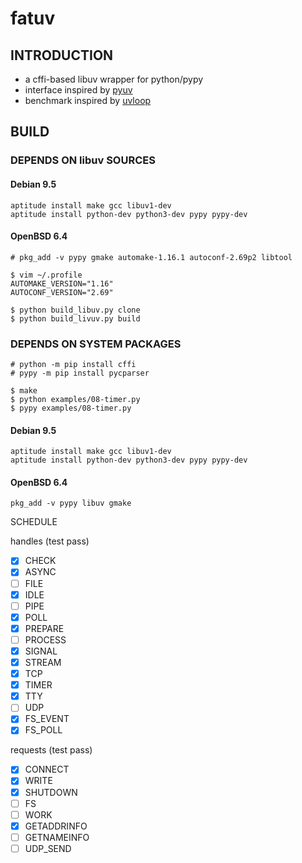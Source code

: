 # fatuv

## INTRODUCTION

* a cffi-based libuv wrapper for python/pypy
* interface inspired by [pyuv][1]
* benchmark inspired by [uvloop][2]


## BUILD

### DEPENDS ON libuv SOURCES

#### Debian 9.5

```
aptitude install make gcc libuv1-dev
aptitude install python-dev python3-dev pypy pypy-dev
```

#### OpenBSD 6.4

```
# pkg_add -v pypy gmake automake-1.16.1 autoconf-2.69p2 libtool

$ vim ~/.profile
AUTOMAKE_VERSION="1.16"
AUTOCONF_VERSION="2.69"

$ python build_libuv.py clone
$ python build_livuv.py build
```


### DEPENDS ON SYSTEM PACKAGES

```
# python -m pip install cffi
# pypy -m pip install pycparser

$ make
$ python examples/08-timer.py
$ pypy examples/08-timer.py
```

#### Debian 9.5

```
aptitude install make gcc libuv1-dev
aptitude install python-dev python3-dev pypy pypy-dev
```

#### OpenBSD 6.4

```
pkg_add -v pypy libuv gmake
```


[1]: https://github.com/saghul/pyuv/
[2]: https://github.com/MagicStack/uvloop

SCHEDULE

handles (test pass)
- [x] CHECK
- [x] ASYNC
- [ ] FILE
- [x] IDLE
- [ ] PIPE
- [x] POLL
- [x] PREPARE
- [ ] PROCESS
- [x] SIGNAL
- [x] STREAM
- [x] TCP
- [x] TIMER
- [x] TTY
- [ ] UDP
- [x] FS_EVENT
- [x] FS_POLL

requests (test pass)
- [x] CONNECT
- [x] WRITE
- [x] SHUTDOWN
- [ ] FS
- [ ] WORK
- [x] GETADDRINFO
- [ ] GETNAMEINFO
- [ ] UDP_SEND
